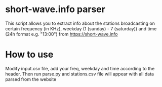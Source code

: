 # short-wave.info parser

This script allows you to extract info about the stations broadcasting on certain frequency (in KHz), weekday (1 (sunday) - 7 (saturday)) and time (24h format e.g. "13:00") from https://short-wave.info

# How to use
Modify input.csv file, add your freq, weekday and time according to the header.
Then run parse.py and stations.csv file will appear with all data parsed from the website
